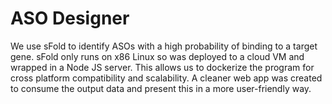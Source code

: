 # ASO Designer
We use sFold to identify ASOs with a high probability of binding to a target gene. sFold only runs on x86 Linux so was deployed to a cloud VM and wrapped in a Node JS server. This allows us to dockerize the program for cross platform compatibility and scalability. A cleaner web app was created to consume the output data and present this in a more user-friendly way.